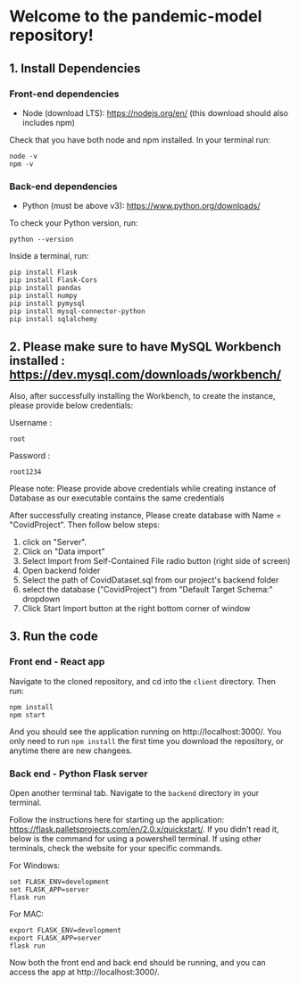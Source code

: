 # Welcome to the pandemic-model repository!

## 1. Install Dependencies

### Front-end dependencies
- Node (download LTS): https://nodejs.org/en/ (this download should also includes npm)

Check that you have both node and npm installed. In your terminal run:
```
node -v
npm -v
````

### Back-end dependencies
- Python (must be above v3): https://www.python.org/downloads/

To check your Python version, run:
````
python --version
````

Inside a terminal, run:
````
pip install Flask
pip install Flask-Cors
pip install pandas
pip install numpy
pip install pymysql
pip install mysql-connector-python
pip install sqlalchemy

````



## 2. Please make sure to have MySQL Workbench installed : https://dev.mysql.com/downloads/workbench/

Also, after successfully installing the Workbench, to create the instance, please provide below credentials:

 Username :
  ```` 
  root
   ```` 
 Password :
  ```` 
  root1234
  ````
  
Please note: Please provide above credentials while creating instance of Database as our executable contains the same credentials 

After successfully creating instance, Please create database with Name = "CovidProject".
Then follow below steps:
  1. click on "Server".
  2. Click on "Data import"
  3. Select Import from Self-Contained File radio button (right side of screen)
  4. Open backend folder
  5.  Select the path of CovidDataset.sql from our project's backend folder
  6.  select the database ("CovidProject") from "Default Target Schema:" dropdown
  7.  Click Start Import button at the right bottom corner of window


## 3. Run the code

### Front end - React app
Navigate to the cloned repository, and cd into the `client` directory. Then run:
````
npm install
npm start
````

And you should see the application running on http://localhost:3000/. You only need to run `npm install` the first time you download the repository, or anytime there are new changees. 

### Back end - Python Flask server
Open another terminal tab. Navigate to the `backend` directory in your terminal. 

Follow the instructions here for starting up the application: https://flask.palletsprojects.com/en/2.0.x/quickstart/. If you didn't read it, below is the command for using a powershell terminal. If using other terminals, check the website for your specific commands. 

For Windows:
````
set FLASK_ENV=development 
set FLASK_APP=server 
flask run
````
For MAC:
````
export FLASK_ENV=development 
export FLASK_APP=server 
flask run
````
Now both the front end and back end should be running, and you can access the app at http://localhost:3000/. 
